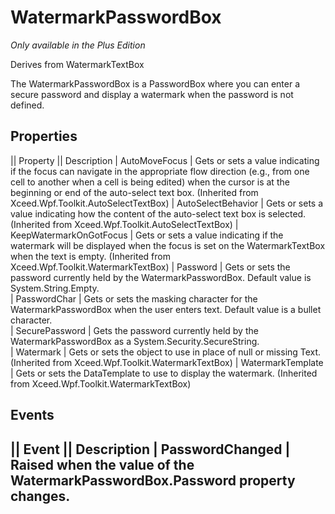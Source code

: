 # WatermarkPasswordBox
_Only available in the Plus Edition_

Derives from WatermarkTextBox

The WatermarkPasswordBox is a PasswordBox where you can enter a secure password and display a watermark when the password is not defined.

## Properties
|| Property || Description
| AutoMoveFocus | Gets or sets a value indicating if the focus can navigate in the appropriate flow direction (e.g., from one cell to another when a cell is being edited) when the cursor is at the beginning or end of the auto-select text box. (Inherited from Xceed.Wpf.Toolkit.AutoSelectTextBox)
| AutoSelectBehavior | Gets or sets a value indicating how the content of the auto-select text box is selected. (Inherited from Xceed.Wpf.Toolkit.AutoSelectTextBox)
| KeepWatermarkOnGotFocus | Gets or sets a value indicating if the watermark will be displayed when the focus is set on the WatermarkTextBox when the text is empty. (Inherited from Xceed.Wpf.Toolkit.WatermarkTextBox)
| Password | Gets or sets the password currently held by the WatermarkPasswordBox. Default value is System.String.Empty.  
| PasswordChar | Gets or sets the masking character for the WatermarkPasswordBox when the user enters text. Default value is a bullet character.  
| SecurePassword | Gets the password currently held by the WatermarkPasswordBox as a System.Security.SecureString.  
| Watermark | Gets or sets the object to use in place of null or missing Text. (Inherited from Xceed.Wpf.Toolkit.WatermarkTextBox)
| WatermarkTemplate | Gets or sets the DataTemplate to use to display the watermark. (Inherited from Xceed.Wpf.Toolkit.WatermarkTextBox)

## Events
|| Event || Description
| PasswordChanged | Raised when the value of the WatermarkPasswordBox.Password property changes.
---